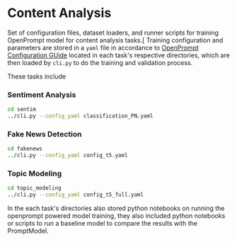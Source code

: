 Content Analysis
================

Set of configuration files, dataset loaders, and runner scripts for training OpenPrompt model for content analysis tasks.[
Training configuration and parameters are stored in a `yaml` file in accordance to [OpenPrompt Configuration GUide](https://thunlp.github.io/OpenPrompt/notes/configuration.html) located in each task's respective directories, which are then loaded by `cli.py` to do the training and validation process.

These tasks include
### Sentiment Analysis
```bash
cd sentim
../cli.py --config_yaml classification_PN.yaml
```

### Fake News Detection
```bash
cd fakenews
../cli.py --config_yaml config_t5.yaml
```

### Topic Modeling
```bash
cd topic_modeling
../cli.py --config_yaml config_t5_full.yaml
```
In the each task's directories also stored python notebooks on running the openprompt powered model training, they also included python notebooks or scripts to run a baseline model to compare the results with the PromptModel.
